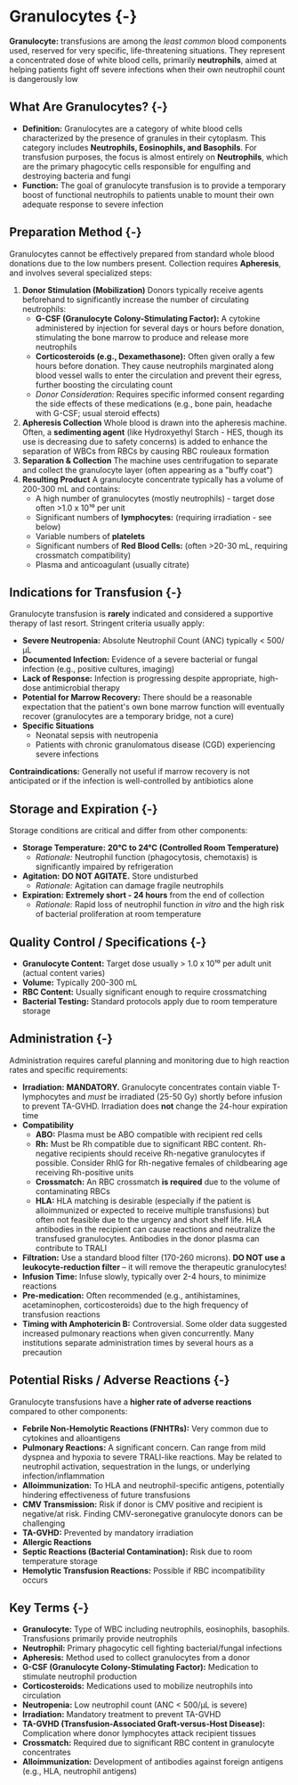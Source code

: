 # Granulocytes {-}

**Granulocyte:** transfusions are among the *least common* blood components used, reserved for very specific, life-threatening situations. They represent a concentrated dose of white blood cells, primarily **neutrophils**, aimed at helping patients fight off severe infections when their own neutrophil count is dangerously low

## **What Are Granulocytes?** {-}

*   **Definition:** Granulocytes are a category of white blood cells characterized by the presence of granules in their cytoplasm. This category includes **Neutrophils, Eosinophils, and Basophils**. For transfusion purposes, the focus is almost entirely on **Neutrophils**, which are the primary phagocytic cells responsible for engulfing and destroying bacteria and fungi
*   **Function:** The goal of granulocyte transfusion is to provide a temporary boost of functional neutrophils to patients unable to mount their own adequate response to severe infection

## **Preparation Method** {-}

Granulocytes cannot be effectively prepared from standard whole blood donations due to the low numbers present. Collection requires **Apheresis**, and involves several specialized steps:

1.  **Donor Stimulation (Mobilization)** Donors typically receive agents beforehand to significantly increase the number of circulating neutrophils:
    *   **G-CSF (Granulocyte Colony-Stimulating Factor):** A cytokine administered by injection for several days or hours before donation, stimulating the bone marrow to produce and release more neutrophils
    *   **Corticosteroids (e.g., Dexamethasone):** Often given orally a few hours before donation. They cause neutrophils marginated along blood vessel walls to enter the circulation and prevent their egress, further boosting the circulating count
    *   *Donor Consideration:* Requires specific informed consent regarding the side effects of these medications (e.g., bone pain, headache with G-CSF; usual steroid effects)
2.  **Apheresis Collection** Whole blood is drawn into the apheresis machine. Often, a **sedimenting agent** (like Hydroxyethyl Starch - HES, though its use is decreasing due to safety concerns) is added to enhance the separation of WBCs from RBCs by causing RBC rouleaux formation
3.  **Separation & Collection** The machine uses centrifugation to separate and collect the granulocyte layer (often appearing as a "buffy coat")
4.  **Resulting Product** A granulocyte concentrate typically has a volume of 200-300 mL and contains:
    *   A high number of granulocytes (mostly neutrophils) - target dose often >1.0 x 10¹⁰ per unit
    *   Significant numbers of **lymphocytes:** (requiring irradiation - see below)
    *   Variable numbers of **platelets**
    *   Significant numbers of **Red Blood Cells:** (often >20-30 mL, requiring crossmatch compatibility)
    *   Plasma and anticoagulant (usually citrate)

## **Indications for Transfusion** {-}

Granulocyte transfusion is **rarely** indicated and considered a supportive therapy of last resort. Stringent criteria usually apply:

*   **Severe Neutropenia:** Absolute Neutrophil Count (ANC) typically < 500/µL
*   **Documented Infection:** Evidence of a severe bacterial or fungal infection (e.g., positive cultures, imaging)
*   **Lack of Response:** Infection is progressing despite appropriate, high-dose antimicrobial therapy
*   **Potential for Marrow Recovery:** There should be a reasonable expectation that the patient's own bone marrow function will eventually recover (granulocytes are a temporary bridge, not a cure)
*   **Specific Situations**
    *   Neonatal sepsis with neutropenia
    *   Patients with chronic granulomatous disease (CGD) experiencing severe infections

**Contraindications:** Generally not useful if marrow recovery is not anticipated or if the infection is well-controlled by antibiotics alone

## **Storage and Expiration** {-}

Storage conditions are critical and differ from other components:

*   **Storage Temperature:** **20°C to 24°C (Controlled Room Temperature)**
    *   *Rationale:* Neutrophil function (phagocytosis, chemotaxis) is significantly impaired by refrigeration
*   **Agitation:** **DO NOT AGITATE.** Store undisturbed
    *   *Rationale:* Agitation can damage fragile neutrophils
*   **Expiration:** **Extremely short - 24 hours** from the end of collection
    *   *Rationale:* Rapid loss of neutrophil function *in vitro* and the high risk of bacterial proliferation at room temperature

## **Quality Control / Specifications** {-}

*   **Granulocyte Content:** Target dose usually > 1.0 x 10¹⁰ per adult unit (actual content varies)
*   **Volume:** Typically 200-300 mL
*   **RBC Content:** Usually significant enough to require crossmatching
*   **Bacterial Testing:** Standard protocols apply due to room temperature storage

## **Administration** {-}

Administration requires careful planning and monitoring due to high reaction rates and specific requirements:

*   **Irradiation:** **MANDATORY.** Granulocyte concentrates contain viable T-lymphocytes and *must* be irradiated (25-50 Gy) shortly before infusion to prevent TA-GVHD. Irradiation does **not** change the 24-hour expiration time
*   **Compatibility**
    *   **ABO:** Plasma must be ABO compatible with recipient red cells
    *   **Rh:** Must be Rh compatible due to significant RBC content. Rh-negative recipients should receive Rh-negative granulocytes if possible. Consider RhIG for Rh-negative females of childbearing age receiving Rh-positive units
    *   **Crossmatch:** An RBC crossmatch **is required** due to the volume of contaminating RBCs
    *   **HLA:** HLA matching is desirable (especially if the patient is alloimmunized or expected to receive multiple transfusions) but often not feasible due to the urgency and short shelf life. HLA antibodies in the recipient can cause reactions and neutralize the transfused granulocytes. Antibodies in the donor plasma can contribute to TRALI
*   **Filtration:** Use a standard blood filter (170-260 microns). **DO NOT use a leukocyte-reduction filter** – it will remove the therapeutic granulocytes!
*   **Infusion Time:** Infuse slowly, typically over 2-4 hours, to minimize reactions
*   **Pre-medication:** Often recommended (e.g., antihistamines, acetaminophen, corticosteroids) due to the high frequency of transfusion reactions
*   **Timing with Amphotericin B:** Controversial. Some older data suggested increased pulmonary reactions when given concurrently. Many institutions separate administration times by several hours as a precaution

## **Potential Risks / Adverse Reactions** {-}

Granulocyte transfusions have a **higher rate of adverse reactions** compared to other components:

*   **Febrile Non-Hemolytic Reactions (FNHTRs):** Very common due to cytokines and alloantigens
*   **Pulmonary Reactions:** A significant concern. Can range from mild dyspnea and hypoxia to severe TRALI-like reactions. May be related to neutrophil activation, sequestration in the lungs, or underlying infection/inflammation
*   **Alloimmunization:** To HLA and neutrophil-specific antigens, potentially hindering effectiveness of future transfusions
*   **CMV Transmission:** Risk if donor is CMV positive and recipient is negative/at risk. Finding CMV-seronegative granulocyte donors can be challenging
*   **TA-GVHD:** Prevented by mandatory irradiation
*   **Allergic Reactions**
*   **Septic Reactions (Bacterial Contamination):** Risk due to room temperature storage
*   **Hemolytic Transfusion Reactions:** Possible if RBC incompatibility occurs

## **Key Terms** {-}

*   **Granulocyte:** Type of WBC including neutrophils, eosinophils, basophils. Transfusions primarily provide neutrophils
*   **Neutrophil:** Primary phagocytic cell fighting bacterial/fungal infections
*   **Apheresis:** Method used to collect granulocytes from a donor
*   **G-CSF (Granulocyte Colony-Stimulating Factor):** Medication to stimulate neutrophil production
*   **Corticosteroids:** Medications used to mobilize neutrophils into circulation
*   **Neutropenia:** Low neutrophil count (ANC < 500/µL is severe)
*   **Irradiation:** Mandatory treatment to prevent TA-GVHD
*   **TA-GVHD (Transfusion-Associated Graft-versus-Host Disease):** Complication where donor lymphocytes attack recipient tissues
*   **Crossmatch:** Required due to significant RBC content in granulocyte concentrates
*   **Alloimmunization:** Development of antibodies against foreign antigens (e.g., HLA, neutrophil antigens)
